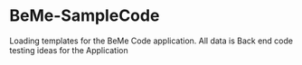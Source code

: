 # BeMe-SampleCode
 Loading templates for the BeMe Code application.
 All data is Back end code  testing ideas for the Application 
